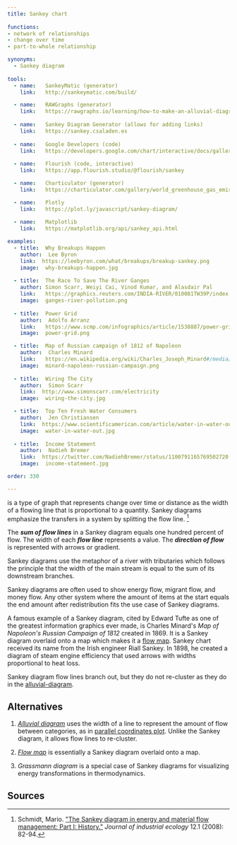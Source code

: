 ```yaml
---
title: Sankey chart
  
functions:
- network of relationships
- change over time
- part-to-whole relationship

synonyms:
  - Sankey diagram
  
tools:
  - name:   SankeyMatic (generator)
    link:   http://sankeymatic.com/build/

  - name:   RAWGraphs (generator)
    link:   https://rawgraphs.io/learning/how-to-make-an-alluvial-diagram/
  
  - name:   Sankey Diagram Generator (allows for adding links)
    link:   https://sankey.csaladen.es
 
  - name:   Google Developers (code)
    link:   https://developers.google.com/chart/interactive/docs/gallery/sankey
 
  - name:   Flourish (code, interactive)
    link:   https://app.flourish.studio/@flourish/sankey

  - name:   Charticulator (generator)
    link:   https://charticulator.com/gallery/world_greenhouse_gas_emissions.html

  - name:   Plotly
    link:   https://plot.ly/javascript/sankey-diagram/
 
  - name:   Matplotlib
    link:   https://matplotlib.org/api/sankey_api.html

examples:
  - title:  Why Breakups Happen
    author:  Lee Byron
    link:  https://leebyron.com/what/breakups/breakup-sankey.png
    image:  why-breakups-happen.jpg
    
  - title:  The Race To Save The River Ganges
    author: Simon Scarr, Weiyi Cai, Vinod Kumar, and Alasdair Pal
    link:   https://graphics.reuters.com/INDIA-RIVER/010081TW39P/index.html
    image:  ganges-river-pollution.png
    
  - title:  Power Grid
    author:  Adolfo Arranz
    link:   https://www.scmp.com/infographics/article/1538887/power-grid#&gid=1&pid=1
    image:  power-grid.png

  - title:  Map of Russian campaign of 1812 of Napoleon
    author:  Charles Minard
    link:   https://en.wikipedia.org/wiki/Charles_Joseph_Minard#/media/File:Minard.png
    image:  minard-napoleon-russian-campaign.png
  
  - title:  Wiring The City
    author:  Simon Scarr
    link:  http://www.simonscarr.com/electricity
    image:  wiring-the-city.jpg

  - title:  Top Ten Fresh Water Consumers
    author:  Jen Christiansen
    link:  https://www.scientificamerican.com/article/water-in-water-out/
    image:  water-in-water-out.jpg
  
  - title:  Income Statement
    author:  Nadieh Bremer
    link:  https://twitter.com/NadiehBremer/status/1100791165769502720
    image:  income-statement.jpg

order: 330

---
```

is a type of graph that represents change over time or distance as the width of a flowing line that is proportional to a quantity. Sankey diagrams emphasize the transfers in a system by splitting the flow line. [^schmidt] 
<!--more-->
The ***sum of flow lines*** in a Sankey diagram equals one hundred percent of flow. The width of each ***flow line*** represents a value. The ***direction of flow*** is represented with arrows or gradient.

Sankey diagrams use the metaphor of a river with tributaries which follows the principle that the width of the main stream is equal to the sum of its downstream branches. 

Sankey diagrams are often used to show energy flow, migrant flow, and money flow. Any other system where the amount of items at the start equals the end amount after redistribution fits the use case of Sankey diagrams.

A famous example of a Sankey diagram, cited by Edward Tufte as one of the greatest information graphics ever made, is Charles Minard's *Map of Napoleon's Russian Campaign of 1812* created in 1869. It is a Sankey diagram overlaid onto a map which makes it a [flow map](/flow-map). Sankey chart received its name from the Irish engineer Riall Sankey. In 1898, he created a diagram of steam engine efficiency that used arrows with widths proportional to heat loss.

Sankey diagram flow lines branch out, but they do not re-cluster as they do in the [alluvial-diagram](/alluvial-diagram).

## Alternatives
1. [*Alluvial diagram*](/alluvial-diagram) uses the width of a line to represent the amount of flow between categories, as in [parallel coordinates plot](/parallel-coordinates). Unlike the Sankey diagram, it allows flow lines to re-cluster.

2. [*Flow map*](/flow-map) is essentially a Sankey diagram overlaid onto a map.

3. *Grassmann diagram* is a special case of Sankey diagrams for visualizing energy transformations in thermodynamics.

## Sources
[^schmidt]: Schmidt, Mario. ["The Sankey diagram in energy and material flow management: Part I: History."](doi:10.1111/j.1530-9290.2008.00004.x.) *Journal of industrial ecology* 12.1 (2008): 82-94.
[^soundararajan]: Soundararajan, Kamal, Hiang Kwee Ho, and Bin Su. ["Sankey diagram framework for energy and exergy flows."](https://doi.org/10.1016/j.apenergy.2014.08.070) *Applied energy* 136 (2014): 1035-1042.
